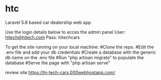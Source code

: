 # htc
Laravel 5.8 based car dealership web app

Use the login details below to acces the admin panel
User: hitech@hitech.com
Pass: hitechcars

To get the site running on your local machine:
#Clone the repo.
#Edit the .env file and add your db credentials
#Create a database with the generic db name on the .env file
#Run "php artisan migrate" to populate the database
#Serve the page with "php artisan serve"

review site https://hi-tech-cars.000webhostapp.com/
